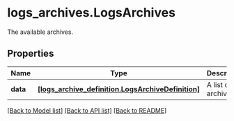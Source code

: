 # logs_archives.LogsArchives

The available archives.
## Properties
Name | Type | Description | Notes
------------ | ------------- | ------------- | -------------
**data** | [**[logs_archive_definition.LogsArchiveDefinition]**](LogsArchiveDefinition.md) | A list of archives. | [optional] 

[[Back to Model list]](README.md#documentation-for-models) [[Back to API list]](README.md#documentation-for-api-endpoints) [[Back to README]](README.md)


